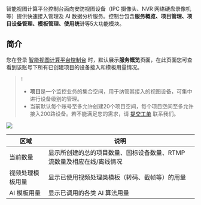 智能视图计算平台控制台面向安防视图设备（IPC 摄像头、NVR 网络硬盘录像机等）提供快速接入管理及 AI 数据分析服务。控制台包含**服务概览、项目管理、项目设备管理、模板管理、使用统计**等5大功能模块。

## 简介

您在登录 [智能视图计算平台控制台](https://console.cloud.tencent.com/iss) 时，默认展示**服务概览**页面，在此页面您可查看到该账号下所有已创建项目的设备接入和模板用量情况。

>!
> - **项目**是一个监控业务的集合空间，用于纳管其接入的视图设备，可集中进行设备级别的管理。
> - 当前默认每个账号至多允许创建20个项目空间，每个项目空间至多允许接入200路设备。若不能满足您的需求，请 [提交工单](https://console.cloud.tencent.com/workorder/category) 联系我们。
> 

![](https://qcloudimg.tencent-cloud.cn/raw/fbf0cf9d8d0c9ec5e7f56b958bf143a1.png)

| 区域 | 说明 |
|---------|---------|
| 当前数量 | 显示所创建的总的项目数量、国标设备数量、RTMP 流数量及相应在线/离线情况|
| 视频处理模板用量 | 显示已使用视频处理类模板（转码、截帧等）的用量 |
| AI 模板用量 | 显示已调用的各类 AI 算法用量 |
